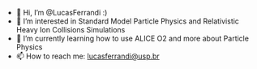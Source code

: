 - 👋 Hi, I’m @LucasFerrandi :)
- 👀 I’m interested in Standard Model Particle Physics and Relativistic Heavy Ion Collisions Simulations
- 🌱 I’m currently learning how to use ALICE O2 and more about Particle Physics
- 📫 How to reach me: lucasferrandi@usp.br

<!---
LucasFerrandi/LucasFerrandi is a ✨ special ✨ repository because its `README.md` (this file) appears on your GitHub profile.
You can click the Preview link to take a look at your changes.
--->
